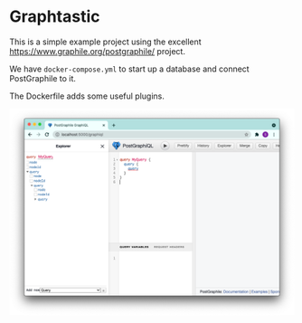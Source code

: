 # Graphtastic

This is a simple example project using the excellent https://www.graphile.org/postgraphile/ project.

We have `docker-compose.yml` to start up a database and connect PostGraphile to it.

The Dockerfile adds some useful plugins.

<img src='screen2.png' />
